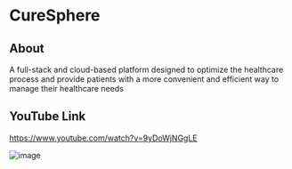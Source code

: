 # CureSphere #

## About ##
A full-stack and cloud-based platform designed to optimize the healthcare process and provide patients with a more convenient and efficient way to manage their healthcare needs

## YouTube Link ##
https://www.youtube.com/watch?v=9yDoWjNGgLE

![image](https://github.com/Weiyao-Li/CureSphere/assets/96925606/03545960-2c29-4b11-aac9-7b81706c3ddb)
